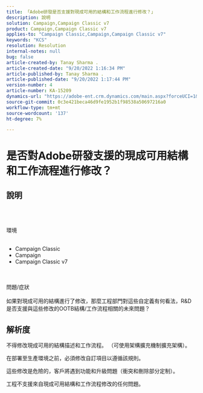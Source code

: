 ```yaml
---
title: 「Adobe研發是否支援對現成可用的結構和工作流程進行修改？」
description: 說明
solution: Campaign,Campaign Classic v7
product: Campaign,Campaign Classic v7
applies-to: "Campaign Classic,Campaign,Campaign Classic v7"
keywords: "KCS"
resolution: Resolution
internal-notes: null
bug: false
article-created-by: Tanay Sharma .
article-created-date: "9/20/2022 1:16:34 PM"
article-published-by: Tanay Sharma .
article-published-date: "9/20/2022 1:17:44 PM"
version-number: 4
article-number: KA-15209
dynamics-url: "https://adobe-ent.crm.dynamics.com/main.aspx?forceUCI=1&pagetype=entityrecord&etn=knowledgearticle&id=8c57876f-e638-ed11-9db1-002248086735"
source-git-commit: 0c3e421beca46d9fe1952b1f98538a50697216a0
workflow-type: tm+mt
source-wordcount: '137'
ht-degree: 7%

---
```


# 是否對Adobe研發支援的現成可用結構和工作流程進行修改？

## 說明

<br><br><br>環境<br><br>
- Campaign Classic
- Campaign
- Campaign Classic v7



<br><br>問題/症狀<br><br>
如果對現成可用的結構進行了修改，那麼工程部門對這些自定義有何看法，R&amp;D是否支援與這些修改的OOTB結構/工作流程相關的未來問題？


## 解析度


不得修改現成可用的結構描述和工作流程。 （可使用架構擴充機制擴充架構）。

在部署至生產環境之前，必須修改自訂項目以遵循該規則。

這些修改是危險的，客戶將遇到功能和升級問題（衝突和刪除部分定制）。

工程不支援來自現成可用結構和工作流程修改的任何問題。
